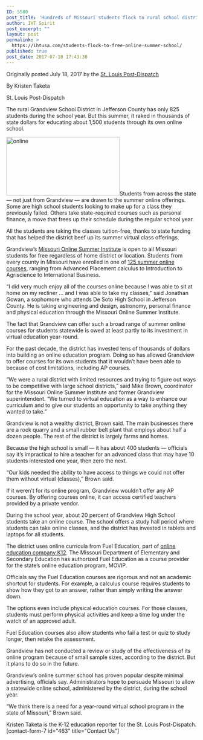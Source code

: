 ```yaml
---
ID: 5580
post_title: 'Hundreds of Missouri students flock to rural school district&#8217;s free online summer school'
author: IHT Spirit
post_excerpt: ""
layout: post
permalink: >
  https://ihtusa.com/students-flock-to-free-online-summer-school/
published: true
post_date: 2017-07-18 17:43:38
---
```

Originally posted July 18, 2017 by the <a href="http://www.stltoday.com/news/local/education/hundreds-of-missouri-students-flock-to-rural-school-district-s/article_287622a5-92a5-558d-835b-d04fbf0f9fa8.html" target="_blank" rel="noopener">St. Louis Post-Dispatch</a>

By Kristen Taketa

St. Louis Post-Dispatch
<p class="subscriber-only">The rural Grandview School District in Jefferson County has only 825 students during the school year. But this summer, it raked in thousands of state dollars for educating about 1,500 students through its own online school.</p>
<p class="subscriber-only"><a href="https://ihtusa.com/wp-content/uploads/2017/07/sharedcontentimage7-18.jpg"><img class="alignright wp-image-5588 size-medium" src="https://ihtusa.com/wp-content/uploads/2017/07/sharedcontentimage7-18-300x155.jpg" alt="online" width="300" height="155" /></a>Students from across the state — not just from Grandview — are drawn to the summer online offerings. Some are high school students looking to make up for a class they previously failed. Others take state-required courses such as personal finance, a move that frees up their schedule during the regular school year.</p>
<p class="subscriber-only"><!--more-->All the students are taking the classes tuition-free, thanks to state funding that has helped the district beef up its summer virtual class offerings.</p>
<p class="subscriber-only">Grandview’s <a href="http://www.grandviewr2.com/virtual-summer-school-2086ff82" target="_blank" rel="noopener">Missouri Online Summer Institute</a> is open to all Missouri students for free regardless of home district or location. Students from every county in Missouri have enrolled in one of <a href="https://drive.google.com/file/d/0B3UdX3t3ROMnanBoSUFRUjRuS054WVRMb3kxWFExZW5fV1Aw/view" target="_blank" rel="noopener">125 summer online courses</a>, ranging from Advanced Placement calculus to Introduction to Agriscience to International Business.</p>
<p class="subscriber-only">“I did very much enjoy all of the courses online because I was able to sit at home on my recliner … and I was able to take my classes,” said Jonathan Gowan, a sophomore who attends De Soto High School in Jefferson County. He is taking engineering and design, astronomy, personal finance and physical education through the Missouri Online Summer Institute.</p>
<p class="subscriber-only">The fact that Grandview can offer such a broad range of summer online courses for students statewide is owed at least partly to its investment in virtual education year-round.</p>
<p class="subscriber-only">For the past decade, the district has invested tens of thousands of dollars into building an online education program. Doing so has allowed Grandview to offer courses for its own students that it wouldn’t have been able to because of cost limitations, including AP courses.</p>
<p class="subscriber-only">“We were a rural district with limited resources and trying to figure out ways to be competitive with large school districts,” said Mike Brown, coordinator for the Missouri Online Summer Institute and former Grandview superintendent. “We turned to virtual education as a way to enhance our curriculum and to give our students an opportunity to take anything they wanted to take.”</p>
<p class="subscriber-only">Grandview is not a wealthy district, Brown said. The main businesses there are a rock quarry and a small rubber belt plant that employs about half a dozen people. The rest of the district is largely farms and homes.</p>
<p class="subscriber-only">Because the high school is small — it has about 400 students — officials say it’s impractical to hire a teacher for an advanced class that may have 10 students interested one year, then zero the next.</p>
<p class="subscriber-only">“Our kids needed the ability to have access to things we could not offer them without virtual (classes),” Brown said.</p>
<p class="subscriber-only">If it weren’t for its online program, Grandview wouldn’t offer any AP courses. By offering courses online, it can access certified teachers provided by a private vendor.</p>
<p class="subscriber-only">During the school year, about 20 percent of Grandview High School students take an online course. The school offers a study hall period where students can take online classes, and the district has invested in tablets and laptops for all students.</p>
<p class="subscriber-only">The district uses online curricula from Fuel Education, part of <a href="http://www.k12.com/k12-education.html" target="_blank" rel="noopener">online education company K12</a>. The Missouri Department of Elementary and Secondary Education has authorized Fuel Education as a course provider for the state’s online education program, MOVIP.</p>
<p class="subscriber-only">Officials say the Fuel Education courses are rigorous and not an academic shortcut for students. For example, a calculus course requires students to show how they got to an answer, rather than simply writing the answer down.</p>
<p class="subscriber-only">The options even include physical education courses. For those classes, students must perform physical activities and keep a time log under the watch of an approved adult.</p>
<p class="subscriber-only">Fuel Education courses also allow students who fail a test or quiz to study longer, then retake the assessment.</p>
<p class="subscriber-only">Grandview has not conducted a review or study of the effectiveness of its online program because of small sample sizes, according to the district. But it plans to do so in the future.</p>
<p class="subscriber-only">Grandview’s online summer school has proven popular despite minimal advertising, officials say. Administrators hope to persuade Missouri to allow a statewide online school, administered by the district, during the school year.</p>
<p class="subscriber-only">“We think there is a need for a year-round virtual school program in the state of Missouri,” Brown said.</p>
Kristen Taketa is the K-12 education reporter for the St. Louis Post-Dispatch.
<div class="author-box-avatar">[contact-form-7 id="463" title="Contact Us"]</div>